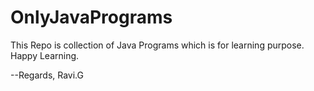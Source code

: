 # OnlyJavaPrograms

This Repo is collection of Java Programs which is for learning purpose.
Happy Learning.

--Regards,
Ravi.G
